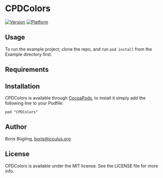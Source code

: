 # CPDColors

[![Version](http://cocoapod-badges.herokuapp.com/v/CPDColors/badge.png)](http://cocoadocs.org/docsets/CPDColors)
[![Platform](http://cocoapod-badges.herokuapp.com/p/CPDColors/badge.png)](http://cocoadocs.org/docsets/CPDColors)

## Usage

To run the example project; clone the repo, and run `pod install` from the Example directory first.

## Requirements

## Installation

CPDColors is available through [CocoaPods](http://cocoapods.org), to install
it simply add the following line to your Podfile:

    pod "CPDColors"

## Author

Boris Bügling, boris@icculus.org

## License

CPDColors is available under the MIT license. See the LICENSE file for more info.

